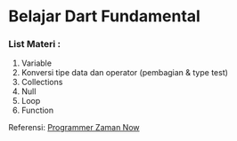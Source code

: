 # Belajar Dart Fundamental
### List Materi :
1. Variable
2. Konversi tipe data dan operator (pembagian & type test)
3. Collections
4. Null
5. Loop
6. Function

Referensi:  [Programmer Zaman Now](https://www.youtube.com/ProgrammerZamanNow)